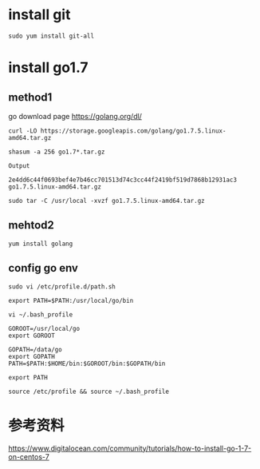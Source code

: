 
# install git

```
sudo yum install git-all
```

# install go1.7

## method1 

go download page https://golang.org/dl/

```
curl -LO https://storage.googleapis.com/golang/go1.7.5.linux-amd64.tar.gz
```

```
shasum -a 256 go1.7*.tar.gz
```

```
Output

2e4dd6c44f0693bef4e7b46cc701513d74c3cc44f2419bf519d7868b12931ac3 go1.7.5.linux-amd64.tar.gz
```

```
sudo tar -C /usr/local -xvzf go1.7.5.linux-amd64.tar.gz
```

## mehtod2

```
yum install golang
```

## config go env
```
sudo vi /etc/profile.d/path.sh
```

```
export PATH=$PATH:/usr/local/go/bin
```

```
vi ~/.bash_profile
```

```
GOROOT=/usr/local/go
export GOROOT

GOPATH=/data/go
export GOPATH
PATH=$PATH:$HOME/bin:$GOROOT/bin:$GOPATH/bin

export PATH

```

```
source /etc/profile && source ~/.bash_profile
```


# 参考资料

https://www.digitalocean.com/community/tutorials/how-to-install-go-1-7-on-centos-7
